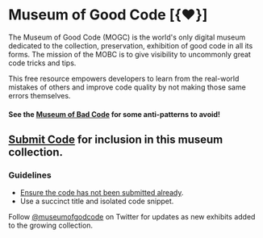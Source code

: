 # Museum of Good Code [{❤️}]

The Museum of Good Code (MOGC) is the world's only digital museum dedicated to the collection, preservation, exhibition of good code in all its forms. The mission of the MOBC is to give visibility to uncommonly great code tricks and tips.

This free resource empowers developers to learn from the real-world mistakes of others and improve code quality by not making those same errors themselves.

#### See the [Museum of Bad Code](https://github.com/daniellmb/Museum-of-Bad-Code) for some anti-patterns to avoid!

## [Submit Code](../../issues/new) for inclusion in this museum collection.

### Guidelines

- [Ensure the code has not been submitted already](../../issues?q=is%3Aissue).
- Use a succinct title and isolated code snippet.

Follow [@museumofgodcode](https://twitter.com/museumofgodcode) on Twitter for updates as new exhibits added to the growing collection.
